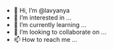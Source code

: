 - 👋 Hi, I’m @lavyanya
- 👀 I’m interested in ...
- 🌱 I’m currently learning ...
- 💞️ I’m looking to collaborate on ...
- 📫 How to reach me ...

<!---
lavyanya/lavyanya is a ✨ special ✨ repository because its `README.md` (this file) appears on your GitHub profile.
You can click the Preview link to take a look at your changes.
--->
